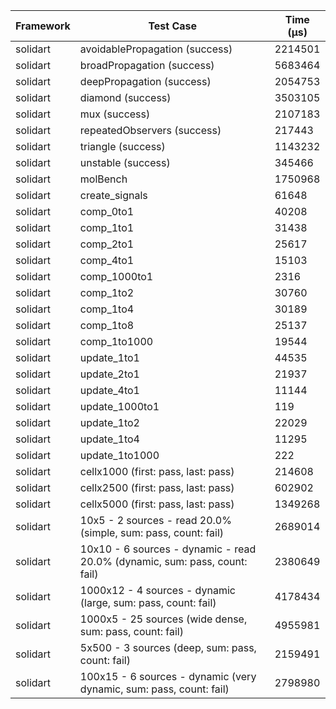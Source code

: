 | Framework | Test Case | Time (μs) |
| --- | --- | --- |
| solidart | avoidablePropagation (success) | 2214501 |
| solidart | broadPropagation (success) | 5683464 |
| solidart | deepPropagation (success) | 2054753 |
| solidart | diamond (success) | 3503105 |
| solidart | mux (success) | 2107183 |
| solidart | repeatedObservers (success) | 217443 |
| solidart | triangle (success) | 1143232 |
| solidart | unstable (success) | 345466 |
| solidart | molBench | 1750968 |
| solidart | create_signals | 61648 |
| solidart | comp_0to1 | 40208 |
| solidart | comp_1to1 | 31438 |
| solidart | comp_2to1 | 25617 |
| solidart | comp_4to1 | 15103 |
| solidart | comp_1000to1 | 2316 |
| solidart | comp_1to2 | 30760 |
| solidart | comp_1to4 | 30189 |
| solidart | comp_1to8 | 25137 |
| solidart | comp_1to1000 | 19544 |
| solidart | update_1to1 | 44535 |
| solidart | update_2to1 | 21937 |
| solidart | update_4to1 | 11144 |
| solidart | update_1000to1 | 119 |
| solidart | update_1to2 | 22029 |
| solidart | update_1to4 | 11295 |
| solidart | update_1to1000 | 222 |
| solidart | cellx1000 (first: pass, last: pass) | 214608 |
| solidart | cellx2500 (first: pass, last: pass) | 602902 |
| solidart | cellx5000 (first: pass, last: pass) | 1349268 |
| solidart | 10x5 - 2 sources - read 20.0% (simple, sum: pass, count: fail) | 2689014 |
| solidart | 10x10 - 6 sources - dynamic - read 20.0% (dynamic, sum: pass, count: fail) | 2380649 |
| solidart | 1000x12 - 4 sources - dynamic (large, sum: pass, count: fail) | 4178434 |
| solidart | 1000x5 - 25 sources (wide dense, sum: pass, count: fail) | 4955981 |
| solidart | 5x500 - 3 sources (deep, sum: pass, count: fail) | 2159491 |
| solidart | 100x15 - 6 sources - dynamic (very dynamic, sum: pass, count: fail) | 2798980 |
